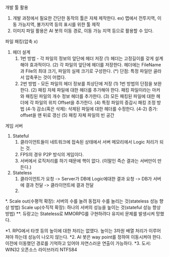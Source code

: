 개발 툴 활용
 1. 개발 과정에서 필요한 간단한 동작의 툴은 자체 제작한다.
	ex) 맵에서 전투지역, 이동 가능지역, 불가지역 등의 표시를 위한 툴 제작
 2. 이미지 파일 활용은 AI 봇의 이동 경로, 이동 가능 지역 등으로 활용할 수 있다.
 
파일 패킹(압축 x)
 1. 헤더 설계
	1) 1번 방법 - 각 파일의 정보의 앞단에 헤더 저장
		(1) 헤더는 고정길이를 갖게 설계해야 효과적이다.
		(2) 각 파일의 앞단에 헤더를 저장한다. 헤더에는 FileName과 File의 최대 크기, 파일의 실제 크기로 구성한다.
		(*) 단점: 특정 파일만 골라서 압축푸는 것이 어렵다.
	2) 2번 방법 - 모든 파일의 헤더 정보를 최상단에 저장
		(1) 1번 방법의 단점을 보완한다.
		(2) 패킹 자체 파일에 대한 헤더를 추가해야 한다. 패킹 파일이라는 마커와 패킹된 파일의 개수 정보 헤더를 추가한다.
		(3) 모든 패킹된 파일에 대한 헤더에 각 파일의 위치 Offset을 추가한다.
		(4) 특정 파일의 증감시 패킹 조정 방법
			(4-1) 감소(혹은 삭제): 삭제된 파일에 대한 헤더를 수정한다.
			(4-2) 증가: offset을 맨 뒤로 갱신
		(5) 패킹 자체 파일의 빈 공간

게임 서버
 1. Stateful
	1) 클라이언트들이 네트워크에 접속된 상태에서 서버 메모리에서 Logic 처리가 되는 것.
	2) FPS의 경우 P2P 방식의 게임이다.
	3) 서버에서 로직처리를 하기 때문에 핵이 없다. (이말인 즉슨 결과는 서버만이 만든다.)
 2. Stateless
	1) 클라이언트가 요청 -> Server가 DB에 Logic에대한 결과 요청 -> DB가 서버에 결과 전달 -> 클라이언트에 결과 전달
	2) 
*. Scale out(수평적 확장): 서버의 수를 늘려 동접자 수를 늘리는 것(stateless 성능 향상 방법)
   Scale up(수직적 확장): 하나의 서버의 성능을 높이는 것(stateful 성능 향상 방법)
**. 듀랑고는 Stateless로 MMORPG를 구현하려다 유지비 문제를 발생시켜 망했다.

 
 
 

*1. RPG에서 타겟 등의 높이에 대한 처리는 없앴다. 높이는 3차원 배열 처리가 이루어져야 하는데 성능이 나오지 않는다.
*2. AI 봇은 way point를 정하여 이동시켜야 한다. 이전에 이동했던 경로를 기억하고 있어야 자연스러운 연출이 가능하다.
*3. 도서: WIN32 오픈소스 라이브러리
NTFS84

